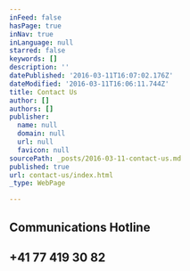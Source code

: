 ```yaml
---
inFeed: false
hasPage: true
inNav: true
inLanguage: null
starred: false
keywords: []
description: ''
datePublished: '2016-03-11T16:07:02.176Z'
dateModified: '2016-03-11T16:06:11.744Z'
title: Contact Us
author: []
authors: []
publisher:
  name: null
  domain: null
  url: null
  favicon: null
sourcePath: _posts/2016-03-11-contact-us.md
published: true
url: contact-us/index.html
_type: WebPage

---
```

## Communications Hotline  

## +41 77 419 30 82
